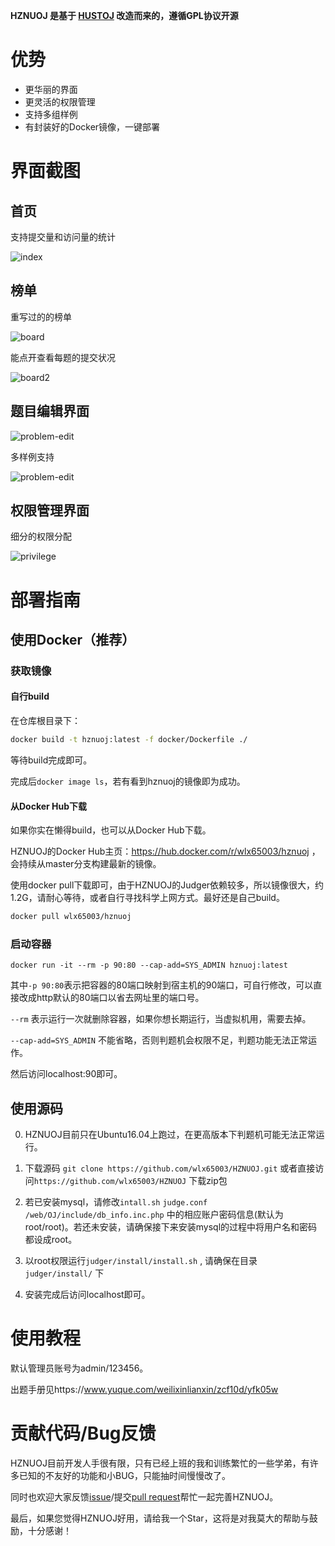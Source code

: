 **HZNUOJ 是基于 [HUSTOJ](https://github.com/zhblue/hustoj) 改造而来的，遵循GPL协议开源**

# 优势

* 更华丽的界面
* 更灵活的权限管理
* 支持多组样例
* 有封装好的Docker镜像，一键部署


# 界面截图

## 首页

支持提交量和访问量的统计

![index](images/index.jpg)

## 榜单

重写过的的榜单

![board](images/board.jpg)

能点开查看每题的提交状况

![board2](images/board2.jpg)

## 题目编辑界面

![problem-edit](images/problem-edit.jpg)

多样例支持

![problem-edit](images/problem-edit2.jpg)

## 权限管理界面

细分的权限分配

![privilege](images/privilege.jpg)

# 部署指南

## 使用Docker（推荐）

### 获取镜像

#### 自行build

在仓库根目录下：

```bash
docker build -t hznuoj:latest -f docker/Dockerfile ./
```
 
等待build完成即可。

完成后`docker image ls`，若有看到hznuoj的镜像即为成功。

#### 从Docker Hub下载

如果你实在懒得build，也可以从Docker Hub下载。

HZNUOJ的Docker Hub主页：https://hub.docker.com/r/wlx65003/hznuoj ，会持续从master分支构建最新的镜像。

使用docker pull下载即可，由于HZNUOJ的Judger依赖较多，所以镜像很大，约1.2G，请耐心等待，或者自行寻找科学上网方式。最好还是自己build。

```bash
docker pull wlx65003/hznuoj
```

### 启动容器

```
docker run -it --rm -p 90:80 --cap-add=SYS_ADMIN hznuoj:latest
```

其中`-p 90:80`表示把容器的80端口映射到宿主机的90端口，可自行修改，可以直接改成http默认的80端口以省去网址里的端口号。

`--rm` 表示运行一次就删除容器，如果你想长期运行，当虚拟机用，需要去掉。

`--cap-add=SYS_ADMIN` 不能省略，否则判题机会权限不足，判题功能无法正常运作。

然后访问localhost:90即可。


## 使用源码

0. HZNUOJ目前只在Ubuntu16.04上跑过，在更高版本下判题机可能无法正常运行。

1. 下载源码
   `git clone https://github.com/wlx65003/HZNUOJ.git`
   或者直接访问`https://github.com/wlx65003/HZNUOJ` 下载zip包

2. 若已安装mysql，请修改`intall.sh` `judge.conf` `/web/OJ/include/db_info.inc.php` 中的相应账户密码信息(默认为root/root)。若还未安装，请确保接下来安装mysql的过程中将用户名和密码都设成root。

3. 以root权限运行`judger/install/install.sh` , 请确保在目录 `judger/install/` 下

4. 安装完成后访问localhost即可。

# 使用教程

默认管理员账号为admin/123456。

出题手册见https://www.yuque.com/weilixinlianxin/zcf10d/yfk05w

# 贡献代码/Bug反馈

HZNUOJ目前开发人手很有限，只有已经上班的我和训练繁忙的一些学弟，有许多已知的不友好的功能和小BUG，只能抽时间慢慢改了。

同时也欢迎大家反馈[issue](https://github.com/wlx65003/HZNUOJ/issues)/提交[pull request](https://github.com/wlx65003/HZNUOJ/pulls)帮忙一起完善HZNUOJ。

最后，如果您觉得HZNUOJ好用，请给我一个Star，这将是对我莫大的帮助与鼓励，十分感谢！
